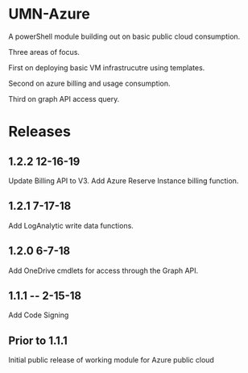 # UMN-Azure

A powerShell module building out on basic public cloud consumption.

Three areas of focus. 

First on deploying basic VM infrastrucutre using templates.

Second on azure billing and usage consumption.

Third on graph API access query.

# Releases

## 1.2.2 12-16-19
Update Billing API to V3.
Add Azure Reserve Instance billing function.

## 1.2.1 7-17-18
Add LogAnalytic write data functions.

## 1.2.0 6-7-18
Add OneDrive cmdlets for access through the Graph API.

## 1.1.1 -- 2-15-18
Add Code Signing

## Prior to 1.1.1
Initial public release of working module for Azure public cloud
